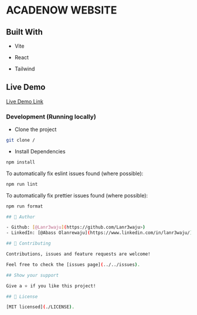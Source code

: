 # ACADENOW WEBSITE

## Built With

- Vite

- React

- Tailwind

## Live Demo

[Live Demo Link](/)

### Development (Running locally)

- Clone the project

```bash
git clone /

```

- Install Dependencies

```bash
npm install
```

To automatically fix eslint issues found (where possible):

```bash
npm run lint

```

To automatically fix prettier issues found (where possible):

```bash
npm run format

## 👤 Author

- Github: [@Lanr3waju](https://github.com/Lanr3waju>)
- LinkedIn: [@Abass Olanrewaju](https://www.linkedin.com/in/lanr3waju/)

## 🤝 Contributing

Contributions, issues and feature requests are welcome!

Feel free to check the [issues page](../../issues).

## Show your support

Give a ⭐️ if you like this project!

## 📝 License

[MIT licensed](./LICENSE).

